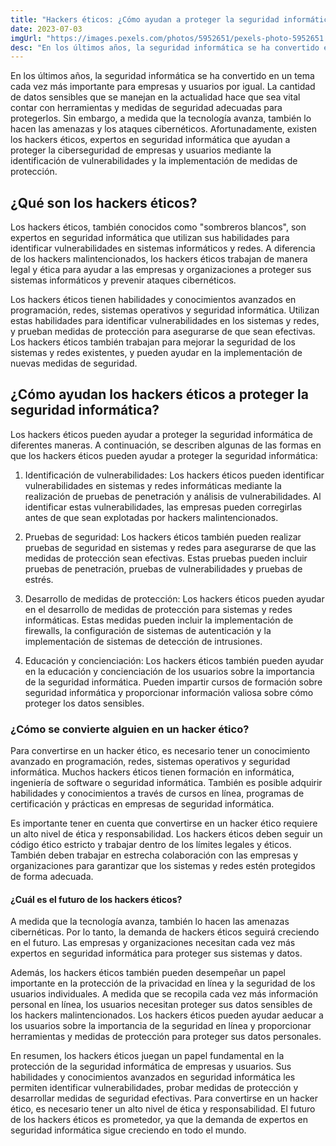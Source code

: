 ```yaml
---
title: "Hackers éticos: ¿Cómo ayudan a proteger la seguridad informática?"
date: 2023-07-03
imgUrl: "https://images.pexels.com/photos/5952651/pexels-photo-5952651.jpeg"
desc: "En los últimos años, la seguridad informática se ha convertido en un tema cada vez má"
---
```


En los últimos años, la seguridad informática se ha convertido en un tema cada vez más importante para empresas y usuarios por igual. La cantidad de datos sensibles que se manejan en la actualidad hace que sea vital contar con herramientas y medidas de seguridad adecuadas para protegerlos. Sin embargo, a medida que la tecnología avanza, también lo hacen las amenazas y los ataques cibernéticos. Afortunadamente, existen los hackers éticos, expertos en seguridad informática que ayudan a proteger la ciberseguridad de empresas y usuarios mediante la identificación de vulnerabilidades y la implementación de medidas de protección.

## ¿Qué son los hackers éticos?

Los hackers éticos, también conocidos como "sombreros blancos", son expertos en seguridad informática que utilizan sus habilidades para identificar vulnerabilidades en sistemas informáticos y redes. A diferencia de los hackers malintencionados, los hackers éticos trabajan de manera legal y ética para ayudar a las empresas y organizaciones a proteger sus sistemas informáticos y prevenir ataques cibernéticos.

Los hackers éticos tienen habilidades y conocimientos avanzados en programación, redes, sistemas operativos y seguridad informática. Utilizan estas habilidades para identificar vulnerabilidades en los sistemas y redes, y prueban medidas de protección para asegurarse de que sean efectivas. Los hackers éticos también trabajan para mejorar la seguridad de los sistemas y redes existentes, y pueden ayudar en la implementación de nuevas medidas de seguridad.

## ¿Cómo ayudan los hackers éticos a proteger la seguridad informática?

Los hackers éticos pueden ayudar a proteger la seguridad informática de diferentes maneras. A continuación, se describen algunas de las formas en que los hackers éticos pueden ayudar a proteger la seguridad informática:

1. Identificación de vulnerabilidades: Los hackers éticos pueden identificar vulnerabilidades en sistemas y redes informáticas mediante la realización de pruebas de penetración y análisis de vulnerabilidades. Al identificar estas vulnerabilidades, las empresas pueden corregirlas antes de que sean explotadas por hackers malintencionados.

2. Pruebas de seguridad: Los hackers éticos también pueden realizar pruebas de seguridad en sistemas y redes para asegurarse de que las medidas de protección sean efectivas. Estas pruebas pueden incluir pruebas de penetración, pruebas de vulnerabilidades y pruebas de estrés.

3. Desarrollo de medidas de protección: Los hackers éticos pueden ayudar en el desarrollo de medidas de protección para sistemas y redes informáticas. Estas medidas pueden incluir la implementación de firewalls, la configuración de sistemas de autenticación y la implementación de sistemas de detección de intrusiones.

4. Educación y concienciación: Los hackers éticos también pueden ayudar en la educación y concienciación de los usuarios sobre la importancia de la seguridad informática. Pueden impartir cursos de formación sobre seguridad informática y proporcionar información valiosa sobre cómo proteger los datos sensibles.

### ¿Cómo se convierte alguien en un hacker ético?

Para convertirse en un hacker ético, es necesario tener un conocimiento avanzado en programación, redes, sistemas operativos y seguridad informática. Muchos hackers éticos tienen formación en informática, ingeniería de software o seguridad informática. También es posible adquirir habilidades y conocimientos a través de cursos en línea, programas de certificación y prácticas en empresas de seguridad informática.

Es importante tener en cuenta que convertirse en un hacker ético requiere un alto nivel de ética y responsabilidad. Los hackers éticos deben seguir un código ético estricto y trabajar dentro de los límites legales y éticos. También deben trabajar en estrecha colaboración con las empresas y organizaciones para garantizar que los sistemas y redes estén protegidos de forma adecuada.

#### ¿Cuál es el futuro de los hackers éticos?

A medida que la tecnología avanza, también lo hacen las amenazas cibernéticas. Por lo tanto, la demanda de hackers éticos seguirá creciendo en el futuro. Las empresas y organizaciones necesitan cada vez más expertos en seguridad informática para proteger sus sistemas y datos.

Además, los hackers éticos también pueden desempeñar un papel importante en la protección de la privacidad en línea y la seguridad de los usuarios individuales. A medida que se recopila cada vez más información personal en línea, los usuarios necesitan proteger sus datos sensibles de los hackers malintencionados. Los hackers éticos pueden ayudar aeducar a los usuarios sobre la importancia de la seguridad en línea y proporcionar herramientas y medidas de protección para proteger sus datos personales.

En resumen, los hackers éticos juegan un papel fundamental en la protección de la seguridad informática de empresas y usuarios. Sus habilidades y conocimientos avanzados en seguridad informática les permiten identificar vulnerabilidades, probar medidas de protección y desarrollar medidas de seguridad efectivas. Para convertirse en un hacker ético, es necesario tener un alto nivel de ética y responsabilidad. El futuro de los hackers éticos es prometedor, ya que la demanda de expertos en seguridad informática sigue creciendo en todo el mundo.
